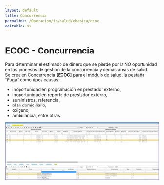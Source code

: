 ```yaml
---
layout: default
title: Concurrencia
permalink: /Operacion/is/salud/ebasica/ecoc
editable: si
---
```


# ECOC - Concurrencia  


Para determinar el estimado de dinero que se pierde por la NO oportunidad en los procesos de gestión de la concurrencia y demás áreas de salud.   
Se crea en Concurrencia **[ECOC]** para el módulo de salud, la pestaña "Fuga" como tipos causas:   
* inoportunidad en programación en prestador externo,  
* inoportunidad en reporte de prestador externo,  
* suministros, referencia,  
* plan domiciliario,  
* oxigeno,  
* ambulancia, entre otras  

![](ecoc11.png)



